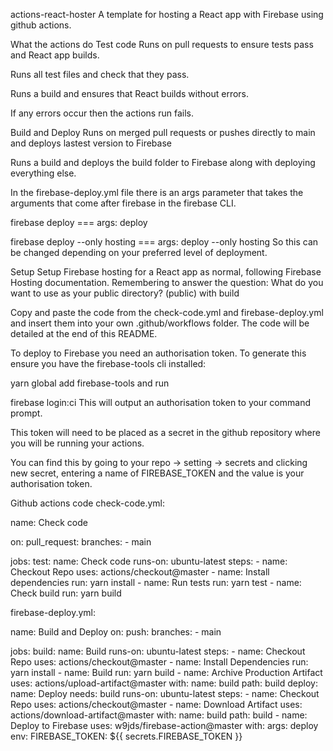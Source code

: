 actions-react-hoster
A template for hosting a React app with Firebase using github actions.

What the actions do
Test code
Runs on pull requests to ensure tests pass and React app builds.

Runs all test files and check that they pass.

Runs a build and ensures that React builds without errors.

If any errors occur then the actions run fails.

Build and Deploy
Runs on merged pull requests or pushes directly to main and deploys lastest version to Firebase

Runs a build and deploys the build folder to Firebase along with deploying everything else.

In the firebase-deploy.yml file there is an args parameter that takes the arguments that come after firebase in the firebase CLI.

firebase deploy === args: deploy

firebase deploy --only hosting === args: deploy --only hosting
So this can be changed depending on your preferred level of deployment.

Setup
Setup Firebase hosting for a React app as normal, following Firebase Hosting documentation. Remembering to answer the question:
What do you want to use as your public directory? (public)
with build

Copy and paste the code from the check-code.yml and firebase-deploy.yml and insert them into your own .github/workflows folder. The code will be detailed at the end of this README.

To deploy to Firebase you need an authorisation token. To generate this ensure you have the firebase-tools cli installed:

yarn global add firebase-tools
and run

firebase login:ci
This will output an authorisation token to your command prompt.

This token will need to be placed as a secret in the github repository where you will be running your actions.

You can find this by going to your repo -> setting -> secrets and clicking new secret, entering a name of FIREBASE_TOKEN and the value is your authorisation token.

Github actions code
check-code.yml:

name: Check code

on:
pull_request:
branches: - main

jobs:
test:
name: Check code
runs-on: ubuntu-latest
steps: - name: Checkout Repo
uses: actions/checkout@master - name: Install dependencies
run: yarn install - name: Run tests
run: yarn test - name: Check build
run: yarn build

firebase-deploy.yml:

name: Build and Deploy
on:
push:
branches: - main

jobs:
build:
name: Build
runs-on: ubuntu-latest
steps: - name: Checkout Repo
uses: actions/checkout@master - name: Install Dependencies
run: yarn install - name: Build
run: yarn build - name: Archive Production Artifact
uses: actions/upload-artifact@master
with:
name: build
path: build
deploy:
name: Deploy
needs: build
runs-on: ubuntu-latest
steps: - name: Checkout Repo
uses: actions/checkout@master - name: Download Artifact
uses: actions/download-artifact@master
with:
name: build
path: build - name: Deploy to Firebase
uses: w9jds/firebase-action@master
with:
args: deploy
env:
FIREBASE_TOKEN: ${{ secrets.FIREBASE_TOKEN }}

